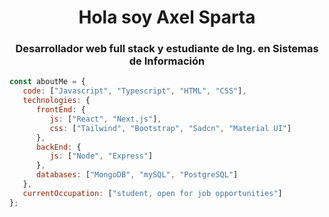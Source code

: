 <h1 align="center">Hola soy Axel Sparta</h1>
<h3 align="center">Desarrollador web full stack y estudiante de Ing. en Sistemas de Información</h3>

```javascript
const aboutMe = {
   code: ["Javascript", "Typescript", "HTML", "CSS"],
   technologies: {
      frontEnd: {
         js: ["React", "Next.js"],
         css: ["Tailwind", "Bootstrap", "Sadcn", "Material UI"]
      },
      backEnd: {
         js: ["Node", "Express"]
      },
      databases: ["MongoDB", "mySQL", "PostgreSQL"]
   },
   currentOccupation: ["student, open for job opportunities"]
};
```

